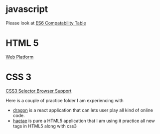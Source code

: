 # javascript

Please look at [ES6 Compatability Table](https://kangax.github.io/compat-table/es6/)

# HTML 5
[Web Platform](https://platform.html5.org/)

# CSS 3

[CSS3 Selector Browser Support](http://www.standardista.com/css3/css3-selector-browser-support/)

Here is a couple of practice folder I am experiencing with

* [dragon](./dragon) is a react application that can lets user play all kind of online code.
* [haetae](./haetae) is pure a HTML5 application that I am using it practice all new tags in HTML5 along with css3
 
